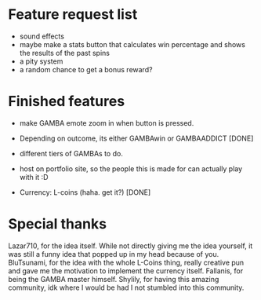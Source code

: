 # Feature request list
 

- sound effects
- maybe make a stats button that calculates win percentage and shows the results of the past spins
- a pity system
- a random chance to get a bonus reward?


# Finished features
- make GAMBA emote zoom in when button is pressed.
- Depending on outcome, its either GAMBAwin or GAMBAADDICT [DONE]
- different tiers of GAMBAs to do.
- host on portfolio site, so the people this is made for can actually play with it :D


- Currency: L-coins (haha. get it?) [DONE]  
# Special thanks
Lazar710, for the idea itself. While not directly giving me the idea yourself, it was still a funny idea that popped up in my head because of you.
BluTsunami, for the idea with the whole L-Coins thing, really creative pun and gave me the motivation to implement the currency itself.
Fallanis, for being the GAMBA master himself.
Shylily, for having this amazing community, idk where I would be had I not stumbled into this community.